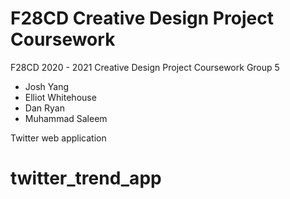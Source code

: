 # F28CD Creative Design Project Coursework

F28CD 2020 - 2021 Creative Design Project Coursework Group 5

- Josh Yang
- Elliot Whitehouse
- Dan Ryan
- Muhammad Saleem

Twitter web application
# twitter_trend_app
